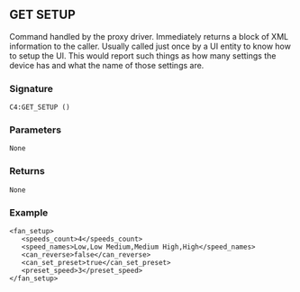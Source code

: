 ## GET SETUP

Command handled by the proxy driver.  Immediately returns a block of XML information to the caller. Usually called just once by a UI entity to know how to setup the UI. This would report such things as how many settings the device has and what the name of those settings are.


### Signature

`C4:GET_SETUP ()`


### Parameters

`None`


### Returns

`None
`

### Example

```
<fan_setup>
   <speeds_count>4</speeds_count>
   <speed_names>Low,Low Medium,Medium High,High</speed_names>
   <can_reverse>false</can_reverse>
   <can_set_preset>true</can_set_preset>
   <preset_speed>3</preset_speed>
</fan_setup>
```
